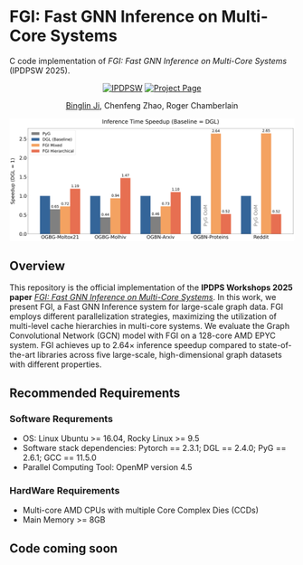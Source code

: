 # FGI: Fast GNN Inference on Multi-Core Systems
C code implementation of _FGI: Fast GNN Inference on Multi-Core Systems_ (IPDPSW 2025).

<div align="center">

[![IPDPSW](https://img.shields.io/badge/IPDPSW-10.1109-b31b1b.svg)](https://sbs.wustl.edu/pubs/jzc25.pdf)
[![Project Page](https://img.shields.io/badge/Project-Website-green)]()

[Binglin Ji](https://keving396.github.io/kevinji.github.io//),
Chenfeng Zhao,
Roger Chamberlain

<img src="imgs/speedup.png" width="700">
</div>

## Overview
This repository is the official implementation of the **IPDPS Workshops 2025 paper** [_FGI: Fast GNN Inference on Multi-Core Systems_](https://ieeexplore.ieee.org/document/11105982). In this work, we present FGI, a Fast GNN Inference system for large-scale graph data. FGI employs different parallelization strategies, maximizing the utilization of multi-level cache hierarchies in multi-core systems. We evaluate the Graph Convolutional Network (GCN) model with FGI on a 128-core AMD EPYC system. FGI achieves up to 2.64× inference speedup compared to state-of-the-art libraries across five large-scale, high-dimensional graph datasets with different properties.

## Recommended Requirements
### Software Requrements
- OS: Linux Ubuntu >= 16.04,  Rocky Linux >= 9.5
- Software stack dependencies: Pytorch == 2.3.1; DGL == 2.4.0; PyG == 2.6.1; GCC == 11.5.0
- Parallel Computing Tool: OpenMP version 4.5 

### HardWare Requirements
- Multi-core AMD CPUs with multiple Core Complex Dies (CCDs)
- Main Memory >= 8GB

## Code coming soon
